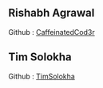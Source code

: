 ## Rishabh Agrawal
Github : [CaffeinatedCod3r](https://github.com/CaffeinatedCod3r)

## Tim Solokha
Github : [TimSolokha](https://github.com/TimSolokha)